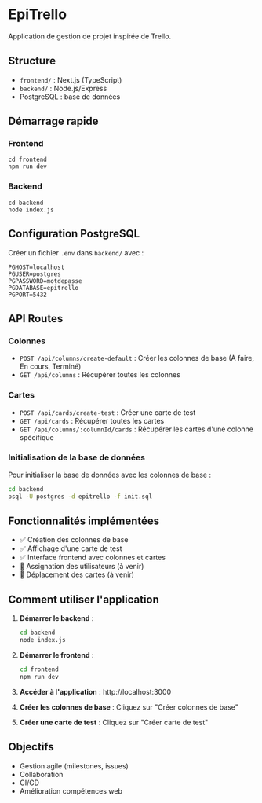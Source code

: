# EpiTrello

Application de gestion de projet inspirée de Trello.

## Structure
- `frontend/` : Next.js (TypeScript)
- `backend/` : Node.js/Express
- PostgreSQL : base de données

## Démarrage rapide

### Frontend
```
cd frontend
npm run dev
```

### Backend
```
cd backend
node index.js
```

## Configuration PostgreSQL
Créer un fichier `.env` dans `backend/` avec :
```
PGHOST=localhost
PGUSER=postgres
PGPASSWORD=motdepasse
PGDATABASE=epitrello
PGPORT=5432
```

## API Routes

### Colonnes
- `POST /api/columns/create-default` : Créer les colonnes de base (À faire, En cours, Terminé)
- `GET /api/columns` : Récupérer toutes les colonnes

### Cartes
- `POST /api/cards/create-test` : Créer une carte de test
- `GET /api/cards` : Récupérer toutes les cartes
- `GET /api/columns/:columnId/cards` : Récupérer les cartes d'une colonne spécifique

### Initialisation de la base de données
Pour initialiser la base de données avec les colonnes de base :
```bash
cd backend
psql -U postgres -d epitrello -f init.sql
```

## Fonctionnalités implémentées
- ✅ Création des colonnes de base
- ✅ Affichage d'une carte de test
- ✅ Interface frontend avec colonnes et cartes
- 🔄 Assignation des utilisateurs (à venir)
- 🔄 Déplacement des cartes (à venir)

## Comment utiliser l'application

1. **Démarrer le backend** :
   ```bash
   cd backend
   node index.js
   ```

2. **Démarrer le frontend** :
   ```bash
   cd frontend
   npm run dev
   ```

3. **Accéder à l'application** : http://localhost:3000

4. **Créer les colonnes de base** : Cliquez sur "Créer colonnes de base"

5. **Créer une carte de test** : Cliquez sur "Créer carte de test"

## Objectifs
- Gestion agile (milestones, issues)
- Collaboration
- CI/CD
- Amélioration compétences web
